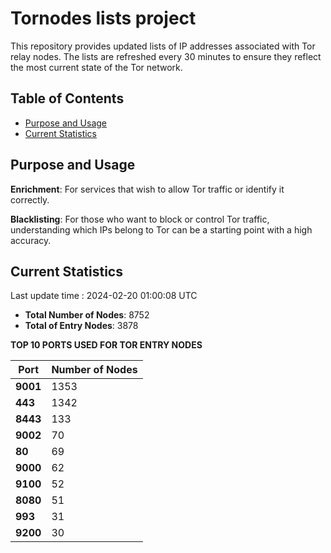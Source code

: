 # Tornodes lists project

This repository provides updated lists of IP addresses associated with Tor relay nodes. The lists are refreshed every 30 minutes to ensure they reflect the most current state of the Tor network.

## Table of Contents

- [Purpose and Usage](#purpose-and-usage)
- [Current Statistics](#current-statistics)


## Purpose and Usage

**Enrichment**: For services that wish to allow Tor traffic or identify it correctly.

**Blacklisting**: For those who want to block or control Tor traffic, understanding which IPs belong to Tor can be a starting point with a high accuracy.

## Current Statistics

Last update time : 2024-02-20 01:00:08 UTC

- **Total Number of Nodes**: 8752
- **Total of Entry Nodes**: 3878

**TOP 10 PORTS USED FOR TOR ENTRY NODES**

| **Port** | **Number of Nodes** |
|------|-----------------|
| **9001**   | 1353  |
| **443**   | 1342  |
| **8443**   | 133  |
| **9002**   | 70  |
| **80**   | 69  |
| **9000**   | 62  |
| **9100**   | 52  |
| **8080**   | 51  |
| **993**   | 31  |
| **9200**   | 30  |

